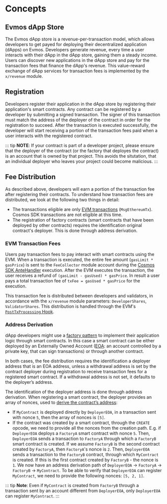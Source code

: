 <!--
order: 1
-->

# Concepts

## Evmos dApp Store

The Evmos dApp store is a revenue-per-transaction model, which allows developers to get payed for deploying their decentralized application (dApps) on Evmos.
Developers generate revenue, every time a user interacts with their dApp in the dApp store, gaining them a steady income.
Users can discover new applications in the dApp store and pay for the transaction fees that finance the dApp's revenue.
This value-reward exchange of dApp services for transaction fees is implemented by the `x/revenue` module.

## Registration

Developers register their application in the dApp store by registering their application's smart contracts.
Any contract can be registered by a developer by submitting a signed transaction.
The signer of this transaction must match the address of the deployer of the contract in order for the registration to succeed.
After the transaction is executed successfully, the developer will start receiving a portion of the transaction fees paid when a user interacts with the registered contract.

::: tip
 **NOTE**: If your contract is part of a developer project, please ensure that the deployer of the contract (or the factory that deployes the contract) is an account that is owned by that project.
This avoids the situtation, that an individual deployer who leaves your project could become malicious.
:::

## Fee Distribution

As described above, developers will earn a portion of the transaction fee after registering their contracts.
To understand how transaction fees are distributed, we look at the following two things in detail:

* The transactions eligible are only [EVM transactions](https://docs.evmos.org/modules/evm/) (`MsgEthereumTx`).
Cosmos SDK transactions are not eligible at this time.
* The registration of factory contracts (smart contracts that have been deployed by other contracts) requires the identification original contract's deployer.
This is done through address derivation.

### EVM Transaction Fees

Users pay transaction fees to pay interact with smart contracts using the EVM.
When a transaction is executed, the entire fee amount (`gasLimit * gasPrice`) is sent to the `FeeCollector` module account during the [Cosmos SDK AnteHandler](https://docs.cosmos.network/main/modules/auth#antehandlers) execution.
After the EVM executes the transaction, the user receives a refund of `(gasLimit - gasUsed) * gasPrice`.
In result a user pays a total transaction fee of `txFee = gasUsed * gasPrice` for the execution.

This transaction fee is distributed between developers and validators, in accordance with the `x/revenue` module parameters: `DeveloperShares`, `ValidatorShares`.
This distribution is handled through the EVM's [`PostTxProcessing` Hook](./05_hooks.md).

### Address Derivation

dApp developers might use a [factory pattern](https://en.wikipedia.org/wiki/Factory_method_pattern) to implement their application logic through smart contracts.
In this case a smart contract can be either deployed by an Externally Owned Account ([EOA](https://ethereum.org/en/whitepaper/#ethereum-accounts): an account controlled by a private key, that can sign transactions) or through another contract.

In both cases, the fee distribution requires the identification a deployer address that is an EOA address, unless a withdrawal address is set by the contract deployer during registration to receive transaction fees for a registered smart contract.
If a withdrawal address is not set, it defaults to the deployer’s address.

The identification of the deployer address is done through address derivation.
When registering a smart contract, the deployer provides an array of nonces, used to [derive the contract’s address](https://github.com/ethereum/go-ethereum/blob/d8ff53dfb8a516f47db37dbc7fd7ad18a1e8a125/crypto/crypto.go#L107-L111):

* If `MyContract` is deployed directly by `DeployerEOA`, in a transaction sent with nonce `5`, then the array of nonces is `[5]`.
* If the contract was created by a smart contract, through the `CREATE` opcode, we need to provide all the nonces from the creation path.
E.g.
if `DeployerEOA` deploys a `FactoryA` smart contract with nonce `5`.
Then, `DeployerEOA` sends a transaction to `FactoryA` through which a `FactoryB` smart contract is created.
If we assume `FactoryB` is the second contract created by `FactoryA`, then `FactoryA`'s nonce is `2`.
Then, `DeployerEOA` sends a transaction to the `FactoryB` contract, through which `MyContract` is created.
If this is the first contract created by `FactoryB` - the nonce is `1`.
We now have an address derivation path of `DeployerEOA` -> `FactoryA` -> `FactoryB` -> `MyContract`.
To be able to verify that `DeployerEOA` can register `MyContract`, we need to provide the following nonces: `[5, 2, 1]`.

::: tip
**Note**: Even if `MyContract` is created from `FactoryB` through a transaction sent by an account different from `DeployerEOA`, only `DeployerEOA` can register `MyContract`.
:::
